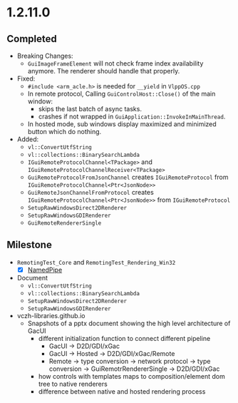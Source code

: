 # 1.2.11.0

## Completed

- Breaking Changes:
  - `GuiImageFrameElement` will not check frame index availability anymore. The renderer should handle that properly.
- Fixed:
  - `#include <arm_acle.h>` is needed for `__yield` in `VlppOS.cpp`
  - In remote protocol, Calling `GuiControlHost::Close()` of the main window:
    - skips the last batch of async tasks.
    - crashes if not wrapped in `GuiApplication::InvokeInMainThread`.
  - In hosted mode, sub windows display maximized and minimized button which do nothing.
- Added:
  - `vl::ConvertUtfString`
  - `vl::collections::BinarySearchLambda`
  - `IGuiRemoteProtocolChannel<TPackage>` and `IGuiRemoteProtocolChannelReceiver<TPackage>`
  - `GuiRemoteProtocolFromJsonChannel` creates `IGuiRemoteProtocol` from `IGuiRemoteProtocolChannel<Ptr<JsonNode>>`
  - `GuiRemoteJsonChannelFromProtocol` creates `IGuiRemoteProtocolChannel<Ptr<JsonNode>>` from `IGuiRemoteProtocol`
  - `SetupRawWindowsDirect2DRenderer`
  - `SetupRawWindowsGDIRenderer`
  - `GuiRemoteRendererSingle`

## Milestone

- `RemotingTest_Core` and `RemotingTest_Rendering_Win32`
  - [x] [NamedPipe](https://learn.microsoft.com/en-us/windows/win32/ipc/named-pipe-server-using-overlapped-i-o)
- Document
  - `vl::ConvertUtfString`
  - `vl::collections::BinarySearchLambda`
  - `SetupRawWindowsDirect2DRenderer`
  - `SetupRawWindowsGDIRenderer`
- vczh-libraries.github.io
  - Snapshots of a pptx document showing the high level architecture of GacUI
    - different initialization function to connect different pipeline 
      - GacUI -> D2D/GDI/xGac
      - GacUI -> Hosted -> D2D/GDI/xGac/Remote
      - Remote -> type conversion -> network protocol -> type conversion -> GuiRemotrRendererSingle -> D2D/GDI/xGac
    - how controls with templates maps to composition/element dom tree to native renderers
    - difference between native and hosted rendering process 
